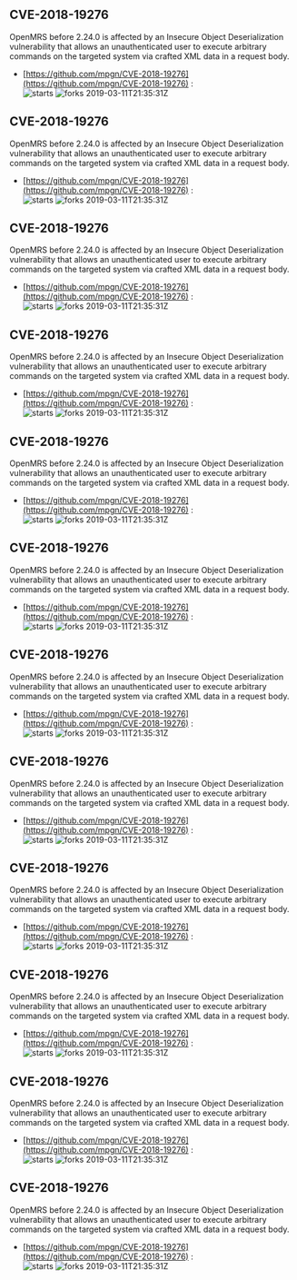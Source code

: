 ## CVE-2018-19276
 OpenMRS before 2.24.0 is affected by an Insecure Object Deserialization vulnerability that allows an unauthenticated user to execute arbitrary commands on the targeted system via crafted XML data in a request body.

- [https://github.com/mpgn/CVE-2018-19276](https://github.com/mpgn/CVE-2018-19276) :  
![starts](https://img.shields.io/github/stars/mpgn/CVE-2018-19276.svg) 
![forks](https://img.shields.io/github/forks/mpgn/CVE-2018-19276.svg) 
2019-03-11T21:35:31Z

## CVE-2018-19276
 OpenMRS before 2.24.0 is affected by an Insecure Object Deserialization vulnerability that allows an unauthenticated user to execute arbitrary commands on the targeted system via crafted XML data in a request body.

- [https://github.com/mpgn/CVE-2018-19276](https://github.com/mpgn/CVE-2018-19276) :  
![starts](https://img.shields.io/github/stars/mpgn/CVE-2018-19276.svg) 
![forks](https://img.shields.io/github/forks/mpgn/CVE-2018-19276.svg) 
2019-03-11T21:35:31Z

## CVE-2018-19276
 OpenMRS before 2.24.0 is affected by an Insecure Object Deserialization vulnerability that allows an unauthenticated user to execute arbitrary commands on the targeted system via crafted XML data in a request body.

- [https://github.com/mpgn/CVE-2018-19276](https://github.com/mpgn/CVE-2018-19276) :  
![starts](https://img.shields.io/github/stars/mpgn/CVE-2018-19276.svg) 
![forks](https://img.shields.io/github/forks/mpgn/CVE-2018-19276.svg) 
2019-03-11T21:35:31Z

## CVE-2018-19276
 OpenMRS before 2.24.0 is affected by an Insecure Object Deserialization vulnerability that allows an unauthenticated user to execute arbitrary commands on the targeted system via crafted XML data in a request body.

- [https://github.com/mpgn/CVE-2018-19276](https://github.com/mpgn/CVE-2018-19276) :  
![starts](https://img.shields.io/github/stars/mpgn/CVE-2018-19276.svg) 
![forks](https://img.shields.io/github/forks/mpgn/CVE-2018-19276.svg) 
2019-03-11T21:35:31Z

## CVE-2018-19276
 OpenMRS before 2.24.0 is affected by an Insecure Object Deserialization vulnerability that allows an unauthenticated user to execute arbitrary commands on the targeted system via crafted XML data in a request body.

- [https://github.com/mpgn/CVE-2018-19276](https://github.com/mpgn/CVE-2018-19276) :  
![starts](https://img.shields.io/github/stars/mpgn/CVE-2018-19276.svg) 
![forks](https://img.shields.io/github/forks/mpgn/CVE-2018-19276.svg) 
2019-03-11T21:35:31Z

## CVE-2018-19276
 OpenMRS before 2.24.0 is affected by an Insecure Object Deserialization vulnerability that allows an unauthenticated user to execute arbitrary commands on the targeted system via crafted XML data in a request body.

- [https://github.com/mpgn/CVE-2018-19276](https://github.com/mpgn/CVE-2018-19276) :  
![starts](https://img.shields.io/github/stars/mpgn/CVE-2018-19276.svg) 
![forks](https://img.shields.io/github/forks/mpgn/CVE-2018-19276.svg) 
2019-03-11T21:35:31Z

## CVE-2018-19276
 OpenMRS before 2.24.0 is affected by an Insecure Object Deserialization vulnerability that allows an unauthenticated user to execute arbitrary commands on the targeted system via crafted XML data in a request body.

- [https://github.com/mpgn/CVE-2018-19276](https://github.com/mpgn/CVE-2018-19276) :  
![starts](https://img.shields.io/github/stars/mpgn/CVE-2018-19276.svg) 
![forks](https://img.shields.io/github/forks/mpgn/CVE-2018-19276.svg) 
2019-03-11T21:35:31Z

## CVE-2018-19276
 OpenMRS before 2.24.0 is affected by an Insecure Object Deserialization vulnerability that allows an unauthenticated user to execute arbitrary commands on the targeted system via crafted XML data in a request body.

- [https://github.com/mpgn/CVE-2018-19276](https://github.com/mpgn/CVE-2018-19276) :  
![starts](https://img.shields.io/github/stars/mpgn/CVE-2018-19276.svg) 
![forks](https://img.shields.io/github/forks/mpgn/CVE-2018-19276.svg) 
2019-03-11T21:35:31Z

## CVE-2018-19276
 OpenMRS before 2.24.0 is affected by an Insecure Object Deserialization vulnerability that allows an unauthenticated user to execute arbitrary commands on the targeted system via crafted XML data in a request body.

- [https://github.com/mpgn/CVE-2018-19276](https://github.com/mpgn/CVE-2018-19276) :  
![starts](https://img.shields.io/github/stars/mpgn/CVE-2018-19276.svg) 
![forks](https://img.shields.io/github/forks/mpgn/CVE-2018-19276.svg) 
2019-03-11T21:35:31Z

## CVE-2018-19276
 OpenMRS before 2.24.0 is affected by an Insecure Object Deserialization vulnerability that allows an unauthenticated user to execute arbitrary commands on the targeted system via crafted XML data in a request body.

- [https://github.com/mpgn/CVE-2018-19276](https://github.com/mpgn/CVE-2018-19276) :  
![starts](https://img.shields.io/github/stars/mpgn/CVE-2018-19276.svg) 
![forks](https://img.shields.io/github/forks/mpgn/CVE-2018-19276.svg) 
2019-03-11T21:35:31Z

## CVE-2018-19276
 OpenMRS before 2.24.0 is affected by an Insecure Object Deserialization vulnerability that allows an unauthenticated user to execute arbitrary commands on the targeted system via crafted XML data in a request body.

- [https://github.com/mpgn/CVE-2018-19276](https://github.com/mpgn/CVE-2018-19276) :  
![starts](https://img.shields.io/github/stars/mpgn/CVE-2018-19276.svg) 
![forks](https://img.shields.io/github/forks/mpgn/CVE-2018-19276.svg) 
2019-03-11T21:35:31Z

## CVE-2018-19276
 OpenMRS before 2.24.0 is affected by an Insecure Object Deserialization vulnerability that allows an unauthenticated user to execute arbitrary commands on the targeted system via crafted XML data in a request body.

- [https://github.com/mpgn/CVE-2018-19276](https://github.com/mpgn/CVE-2018-19276) :  
![starts](https://img.shields.io/github/stars/mpgn/CVE-2018-19276.svg) 
![forks](https://img.shields.io/github/forks/mpgn/CVE-2018-19276.svg) 
2019-03-11T21:35:31Z

